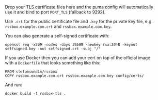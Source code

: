 Drop your TLS certificate files here and the puma config will automatically use it and bind to port `PORT_TLS` (fallback to 9292).

Use `.crt` for the public certificate file and `.key` for the private key file, e.g. `rssbox.example.com.crt` and `rssbox.example.com.key`.

You can also generate a self-signed certificate with:

```
openssl req -x509 -nodes -days 36500 -newkey rsa:2048 -keyout selfsigned.key -out selfsigned.crt -subj "/"
```

If you use Docker then you can add your cert on top of the official image with a `Dockerfile` that looks something like this:

```
FROM stefansundin/rssbox
COPY rssbox.example.com.crt rssbox.example.com.key config/certs/
```

And run:

```
docker build -t rssbox-tls .
```
